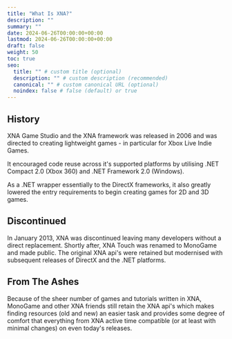 ```yaml
---
title: "What Is XNA?"
description: ""
summary: ""
date: 2024-06-26T00:00:00+00:00
lastmod: 2024-06-26T00:00:00+00:00
draft: false
weight: 50
toc: true
seo:
  title: "" # custom title (optional)
  description: "" # custom description (recommended)
  canonical: "" # custom canonical URL (optional)
  noindex: false # false (default) or true
---
```


## History 

XNA Game Studio and the XNA framework was released in 2006 and was directed to creating lightweight 
games - in particular for Xbox Live Indie Games.

It encouraged code reuse across it's supported platforms by utilising .NET Compact 2.0 (Xbox 360) and .NET Framework 2.0 (Windows).

As a .NET wrapper essentially to the DirectX frameworks, it also greatly lowered the entry requirements to begin
creating games for 2D and 3D games.

## Discontinued

In January 2013, XNA was discontinued leaving many developers without a direct replacement. Shortly after, XNA Touch was
renamed to MonoGame and made public. The original XNA api's were retained but modernised with subsequent releases
of DirectX and the .NET platforms.

## From The Ashes

Because of the sheer number of games and tutorials written in XNA, MonoGame and other XNA friends still retain the XNA api's
which makes finding resources (old and new) an easier task and provides some degree of comfort that everything from XNA active
time compatible (or at least with minimal changes) on even today's releases.
